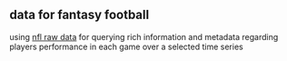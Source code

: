## data for fantasy football

using [nfl raw data](https://www.advancedsportsanalytics.com/nfl-raw-data) for querying rich information and metadata regarding players performance in each game over a selected time series

